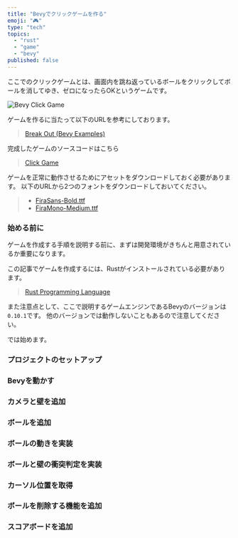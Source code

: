 ```yaml
---
title: "Bevyでクリックゲームを作る"
emoji: "🎮"
type: "tech"
topics:
  - "rust"
  - "game"
  - "bevy"
published: false
---
```


ここでのクリックゲームとは、画面内を跳ね返っているボールをクリックしてボールを消してゆき、ゼロになったらOKというゲームです。

![Bevy Click Game](https://storage.googleapis.com/zenn-user-upload/40f49042630b-20230619.gif)

ゲームを作るに当たって以下のURLを参考にしております。

> [Break Out (Bevy Examples)](https://github.com/bevyengine/bevy/blob/main/examples/games/breakout.rs)

完成したゲームのソースコードはこちら

> [Click Game](https://github.com/ittokun/bevy-games/blob/main/examples/click.rs)

ゲームを正常に動作させるためにアセットをダウンロードしておく必要があります。
以下のURLから2つのフォントをダウンロードしておいてください。

> - [FiraSans-Bold.ttf](https://github.com/ittokun/bevy-games/blob/main/assets/fonts/FiraSans-Bold.ttf)
> - [FiraMono-Medium.ttf](https://github.com/ittokun/bevy-games/blob/main/assets/fonts/FiraMono-Medium.ttf)

### 始める前に

ゲームを作成する手順を説明する前に、まずは開発環境がきちんと用意されているか重要になります。

この記事でゲームを作成するには、Rustがインストールされている必要があります。

> [Rust Programming Language](https://www.rust-lang.org/ja)

また注意点として、ここで説明するゲームエンジンであるBevyのバージョンは`0.10.1`です。
他のバージョンでは動作しないこともあるので注意してください。

では始めます。

### プロジェクトのセットアップ



### Bevyを動かす



### カメラと壁を追加



### ボールを追加



### ボールの動きを実装



### ボールと壁の衝突判定を実装



### カーソル位置を取得



### ボールを削除する機能を追加



### スコアボードを追加
